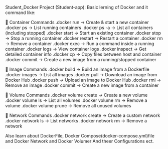 Student_Docker Project (Student-app):
    Basic lerning of Docker and it command like:
    
🔹 Container Commands
.docker run → Create & start a new container
.docker ps → List running containers
.docker ps -a → List all containers (including stopped)
.docker start → Start an existing container
.docker stop → Stop a running container
.docker restart → Restart a container
.docker rm → Remove a container
.docker exec → Run a command inside a running container
.docker logs → View container logs
.docker inspect → Get detailed container info
.docker cp → Copy files between host and container
.docker commit → Create a new image from a running/stopped container

🔹 Image Commands
.docker build → Build an image from a Dockerfile
.docker images → List all images
.docker pull → Download an image from Docker Hub
.docker push → Upload an image to Docker Hub
.docker rmi → Remove an image
.docker commit → Create a new image from a container

🔹 Volume Commands
.docker volume create → Create a new volume
.docker volume ls → List all volumes
.docker volume rm → Remove a volume
.docker volume prune → Remove all unused volumes

🔹 Network Commands
.docker network create → Create a custom network
.docker network ls → List networks
.docker network rm → Remove a network

Also learn about DockerFile, Docker Compose(docker-compose.yml)file and Docker Network and
Docker Volumer And theer Configurations ect.
